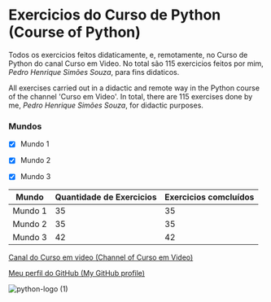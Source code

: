 # Exercicios do Curso de Python (Course of Python)

 Todos os exercicios feitos didaticamente, e, remotamente, no Curso de Python do canal Curso em Video.
 No total são 115 exercicios feitos por mim, *Pedro Henrique Simões Souza*, para fins didaticos.

All exercises carried out in a didactic and remote way in the Python course of the channel 'Curso em Video'.
In total, there are 115 exercises done by me, *Pedro Henrique Simões Souza*, for didactic purposes.

### Mundos
- [x] Mundo 1
- [x] Mundo 2
- [x] Mundo 3



Mundo|Quantidade de Exercicios|Exercicios comcluídos
---|---|---
Mundo 1|35|35
Mundo 2|35|35
Mundo 3|42|42

[Canal do Curso em video (Channel of Curso em Video)](https://www.youtube.com/cursoemvideo)

[Meu perfil do GitHub (My GitHub profile)](https://www.github.com/PedroHenriqueSimoes)


![python-logo (1)](https://user-images.githubusercontent.com/62796106/78951388-653fdd00-7aa8-11ea-8b95-2b5b906b3422.png)

